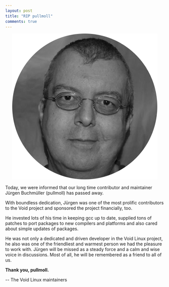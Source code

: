 ```yaml
---
layout: post
title: "RIP pullmoll"
comments: true
---
```


<center>
	<img src="assets/img/pullmoll.png" alt="Picture of Pullmoll">
</center>

Today, we were informed that our long time contributor and maintainer Jürgen
Buchmüller (pullmoll) has passed away.

With boundless dedication, Jürgen was one of the most prolific contributors to
the Void project and sponsored the project financially, too.

He invested lots of his time in keeping gcc up to date, supplied tons of
patches to port packages to new compilers and platforms and also cared about
simple updates of packages.

He was not only a dedicated and driven developer in the Void Linux project, he
also was one of the friendliest and warmest person we had the pleasure to work
with. Jürgen will be missed as a steady force and a calm and wise voice in
discussions. Most of all, he will be remembered as a friend to all of us.

**Thank you, pullmoll.**

-- The Void Linux maintainers
